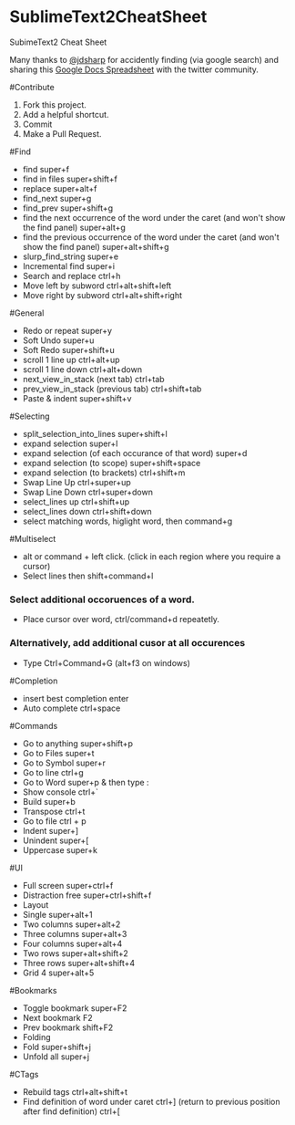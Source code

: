 SublimeText2CheatSheet
======================

SubimeText2 Cheat Sheet

Many thanks to [@jdsharp](https://twitter.com/jdsharp) for accidently finding (via google search) and sharing this [Google Docs Spreadsheet](https://docs.google.com/spreadsheet/ccc?key=0AusfeSUbiAMPdFp0aDhsTzJZY1k5WnA4Z3RjQW93M3c) with the twitter community.

#Contribute

1. Fork this project.
2. Add a helpful shortcut.
3. Commit
4. Make a Pull Request.

#Find
* find    super+f
* find in files   super+shift+f
* replace super+alt+f
* find_next   super+g
* find_prev   super+shift+g
* find the next occurrence of the word under the caret (and won't show the find panel)    super+alt+g
* find the previous occurrence of the word under the caret (and won't show the find panel)    super+alt+shift+g
* slurp_find_string   super+e
* Incremental find    super+i
* Search and replace  ctrl+h
* Move left by subword    ctrl+alt+shift+left
* Move right by subword   ctrl+alt+shift+right

#General  
* Redo or repeat  super+y
* Soft Undo   super+u
* Soft Redo   super+shift+u
* scroll 1 line up    ctrl+alt+up
* scroll 1 line down  ctrl+alt+down
* next_view_in_stack (next tab)   ctrl+tab
* prev_view_in_stack (previous tab)   ctrl+shift+tab
* Paste & indent  super+shift+v

#Selecting  
* split_selection_into_lines  super+shift+l
* expand selection    super+l
* expand selection (of each occurance of that word)   super+d
* expand selection (to scope) super+shift+space
* expand selection (to brackets)  ctrl+shift+m
* Swap Line Up    ctrl+super+up
* Swap Line Down  ctrl+super+down
* select_lines up ctrl+shift+up
* select_lines down   ctrl+shift+down
* select matching words, higlight word, then command+g

#Multiselect
* alt or command + left click. (click in each region where you require a cursor)
* Select lines then shift+command+l

### Select additional occoruences of a word.
* Place cursor over word, ctrl/command+d repeatetly.

### Alternatively, add additional cusor at all occurences
* Type Ctrl+Command+G (alt+f3 on windows) 

#Completion  
* insert best completion  enter
* Auto complete   ctrl+space

#Commands  
* Go to anything  super+shift+p
* Go to Files super+t
* Go to Symbol    super+r
* Go to line  ctrl+g
* Go to Word  super+p & then type :
* Show console    ctrl+`
* Build   super+b
* Transpose   ctrl+t
* Go to file ctrl + p
* Indent  super+]
* Unindent    super+[
* Uppercase   super+k
    
#UI 
* Full screen super+ctrl+f
* Distraction free    super+ctrl+shift+f
* Layout  
* Single  super+alt+1
* Two columns super+alt+2
* Three columns   super+alt+3
* Four columns    super+alt+4
* Two rows    super+alt+shift+2
* Three rows  super+alt+shift+4
* Grid 4  super+alt+5

#Bookmarks  
* Toggle bookmark super+F2
* Next bookmark   F2
* Prev bookmark   shift+F2
* Folding 
* Fold    super+shift+j
* Unfold all  super+j

#CTags  
* Rebuild tags    ctrl+alt+shift+t
* Find definition of word under caret ctrl+] (return to previous position after find definition) ctrl+[

